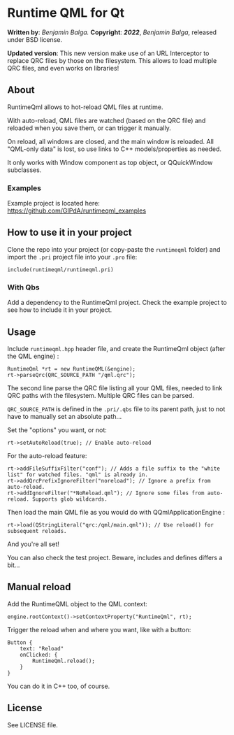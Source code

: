# Runtime QML for Qt

**Written by**: *Benjamin Balga.*
**Copyright**: ***2022***, *Benjamin Balga*, released under BSD license.


**Updated version**: This new version make use of an URL Interceptor to replace QRC files by those on the filesystem. This allows to load multiple QRC files, and even works on libraries!


## About

RuntimeQml allows to hot-reload QML files at runtime.

With auto-reload, QML files are watched (based on the QRC file) and reloaded when you save them, or can trigger it manually.

On reload, all windows are closed, and the main window is reloaded. All "QML-only data" is lost, so use links to C++ models/properties as needed.

It only works with Window component as top object, or QQuickWindow subclasses.

### Examples
Example project is located here: https://github.com/GIPdA/runtimeqml_examples


## How to use it in your project

Clone the repo into your project (or copy-paste the ```runtimeqml``` folder) and import the ```.pri``` project file into your ```.pro``` file:

	include(runtimeqml/runtimeqml.pri)


### With Qbs
Add a dependency to the RuntimeQml project. Check the example project to see how to include it in your project.


## Usage

Include ```runtimeqml.hpp``` header file, and create the RuntimeQml object (after the QML engine) :

	RuntimeQml *rt = new RuntimeQML(&engine);
	rt->parseQrc(QRC_SOURCE_PATH "/qml.qrc");

The second line parse the QRC file listing all your QML files, needed to link QRC paths with the filesystem. Multiple QRC files can be parsed.

```QRC_SOURCE_PATH``` is defined in the ```.pri/.qbs``` file to its parent path, just to not have to manually set an absolute path...


Set the "options" you want, or not:

	rt->setAutoReload(true); // Enable auto-reload

For the auto-reload feature:

	rt->addFileSuffixFilter("conf"); // Adds a file suffix to the "white list" for watched files. "qml" is already in.
	rt->addQrcPrefixIgnoreFilter("noreload"); // Ignore a prefix from auto-reload.
    rt->addIgnoreFilter("*NoReload.qml"); // Ignore some files from auto-reload. Supports glob wildcards.


Then load the main QML file as you would do with QQmlApplicationEngine :

	rt->load(QStringLiteral("qrc:/qml/main.qml")); // Use reload() for subsequent reloads.
    
And you're all set!


You can also check the test project. Beware, includes and defines differs a bit...


## Manual reload

Add the RuntimeQML object to the QML context:

	engine.rootContext()->setContextProperty("RuntimeQml", rt);
	
Trigger the reload when and where you want, like with a button:

	Button {
        text: "Reload"
        onClicked: {
            RuntimeQml.reload();
        }
    }

You can do it in C++ too, of course.



## License
See LICENSE file.
